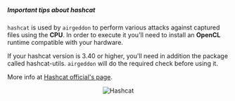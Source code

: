 ##### Important tips about hashcat

`hashcat` is used by `airgeddon` to perform various attacks against captured files using the **CPU**. In order to execute it you'll need to install an **OpenCL** runtime compatible with your hardware.

If your hashcat version is 3.40 or higher, you'll need in addition the package called hashcat-utils. `airgeddon` will do the required check before using it.

More info at [Hashcat official's page].
<p align="center">
	<img src="https://raw.githubusercontent.com/v1s1t0r1sh3r3/airgeddon/master/imgs/wiki/hashcat_logo.png" title="Hashcat"/>
</p>

[Hashcat official's page]: https://hashcat.net/hashcat/